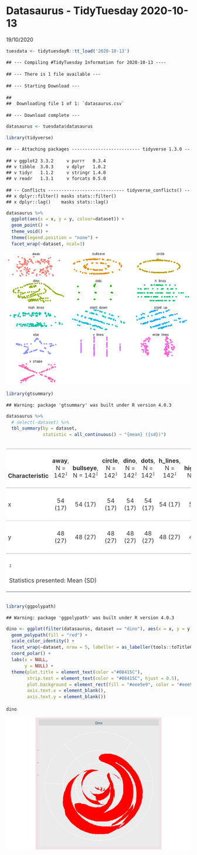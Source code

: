 Datasaurus - TidyTuesday 2020-10-13
================
19/10/2020

``` r
tuesdata <- tidytuesdayR::tt_load('2020-10-13')
```

    ## --- Compiling #TidyTuesday Information for 2020-10-13 ----

    ## --- There is 1 file available ---

    ## --- Starting Download ---

    ## 
    ##  Downloading file 1 of 1: `datasaurus.csv`

    ## --- Download complete ---

``` r
datasaurus <- tuesdata$datasaurus
```

``` r
library(tidyverse)
```

    ## -- Attaching packages -------------------------- tidyverse 1.3.0 --

    ## v ggplot2 3.3.2     v purrr   0.3.4
    ## v tibble  3.0.3     v dplyr   1.0.2
    ## v tidyr   1.1.2     v stringr 1.4.0
    ## v readr   1.3.1     v forcats 0.5.0

    ## -- Conflicts ----------------------------- tidyverse_conflicts() --
    ## x dplyr::filter() masks stats::filter()
    ## x dplyr::lag()    masks stats::lag()

``` r
datasaurus %>% 
  ggplot(aes(x = x, y = y, colour=dataset)) +
  geom_point() +
  theme_void() +
  theme(legend.position = "none") +
  facet_wrap(~dataset, ncol=3)
```

![](readme_files/figure-gfm/unnamed-chunk-2-1.png)<!-- -->

``` r
library(gtsummary)
```

    ## Warning: package 'gtsummary' was built under R version 4.0.3

``` r
datasaurus %>%
  # select(-dataset) %>%
  tbl_summary(by = dataset, 
              statistic = all_continuous() ~ "{mean} ({sd})")
```

<!--html_preserve-->

<style>html {
  font-family: -apple-system, BlinkMacSystemFont, 'Segoe UI', Roboto, Oxygen, Ubuntu, Cantarell, 'Helvetica Neue', 'Fira Sans', 'Droid Sans', Arial, sans-serif;
}

#yignlwlhzp .gt_table {
  display: table;
  border-collapse: collapse;
  margin-left: auto;
  margin-right: auto;
  color: #333333;
  font-size: 16px;
  font-weight: normal;
  font-style: normal;
  background-color: #FFFFFF;
  width: auto;
  border-top-style: solid;
  border-top-width: 2px;
  border-top-color: #A8A8A8;
  border-right-style: none;
  border-right-width: 2px;
  border-right-color: #D3D3D3;
  border-bottom-style: solid;
  border-bottom-width: 2px;
  border-bottom-color: #A8A8A8;
  border-left-style: none;
  border-left-width: 2px;
  border-left-color: #D3D3D3;
}

#yignlwlhzp .gt_heading {
  background-color: #FFFFFF;
  text-align: center;
  border-bottom-color: #FFFFFF;
  border-left-style: none;
  border-left-width: 1px;
  border-left-color: #D3D3D3;
  border-right-style: none;
  border-right-width: 1px;
  border-right-color: #D3D3D3;
}

#yignlwlhzp .gt_title {
  color: #333333;
  font-size: 125%;
  font-weight: initial;
  padding-top: 4px;
  padding-bottom: 4px;
  border-bottom-color: #FFFFFF;
  border-bottom-width: 0;
}

#yignlwlhzp .gt_subtitle {
  color: #333333;
  font-size: 85%;
  font-weight: initial;
  padding-top: 0;
  padding-bottom: 4px;
  border-top-color: #FFFFFF;
  border-top-width: 0;
}

#yignlwlhzp .gt_bottom_border {
  border-bottom-style: solid;
  border-bottom-width: 2px;
  border-bottom-color: #D3D3D3;
}

#yignlwlhzp .gt_col_headings {
  border-top-style: solid;
  border-top-width: 2px;
  border-top-color: #D3D3D3;
  border-bottom-style: solid;
  border-bottom-width: 2px;
  border-bottom-color: #D3D3D3;
  border-left-style: none;
  border-left-width: 1px;
  border-left-color: #D3D3D3;
  border-right-style: none;
  border-right-width: 1px;
  border-right-color: #D3D3D3;
}

#yignlwlhzp .gt_col_heading {
  color: #333333;
  background-color: #FFFFFF;
  font-size: 100%;
  font-weight: normal;
  text-transform: inherit;
  border-left-style: none;
  border-left-width: 1px;
  border-left-color: #D3D3D3;
  border-right-style: none;
  border-right-width: 1px;
  border-right-color: #D3D3D3;
  vertical-align: bottom;
  padding-top: 5px;
  padding-bottom: 6px;
  padding-left: 5px;
  padding-right: 5px;
  overflow-x: hidden;
}

#yignlwlhzp .gt_column_spanner_outer {
  color: #333333;
  background-color: #FFFFFF;
  font-size: 100%;
  font-weight: normal;
  text-transform: inherit;
  padding-top: 0;
  padding-bottom: 0;
  padding-left: 4px;
  padding-right: 4px;
}

#yignlwlhzp .gt_column_spanner_outer:first-child {
  padding-left: 0;
}

#yignlwlhzp .gt_column_spanner_outer:last-child {
  padding-right: 0;
}

#yignlwlhzp .gt_column_spanner {
  border-bottom-style: solid;
  border-bottom-width: 2px;
  border-bottom-color: #D3D3D3;
  vertical-align: bottom;
  padding-top: 5px;
  padding-bottom: 6px;
  overflow-x: hidden;
  display: inline-block;
  width: 100%;
}

#yignlwlhzp .gt_group_heading {
  padding: 8px;
  color: #333333;
  background-color: #FFFFFF;
  font-size: 100%;
  font-weight: initial;
  text-transform: inherit;
  border-top-style: solid;
  border-top-width: 2px;
  border-top-color: #D3D3D3;
  border-bottom-style: solid;
  border-bottom-width: 2px;
  border-bottom-color: #D3D3D3;
  border-left-style: none;
  border-left-width: 1px;
  border-left-color: #D3D3D3;
  border-right-style: none;
  border-right-width: 1px;
  border-right-color: #D3D3D3;
  vertical-align: middle;
}

#yignlwlhzp .gt_empty_group_heading {
  padding: 0.5px;
  color: #333333;
  background-color: #FFFFFF;
  font-size: 100%;
  font-weight: initial;
  border-top-style: solid;
  border-top-width: 2px;
  border-top-color: #D3D3D3;
  border-bottom-style: solid;
  border-bottom-width: 2px;
  border-bottom-color: #D3D3D3;
  vertical-align: middle;
}

#yignlwlhzp .gt_from_md > :first-child {
  margin-top: 0;
}

#yignlwlhzp .gt_from_md > :last-child {
  margin-bottom: 0;
}

#yignlwlhzp .gt_row {
  padding-top: 8px;
  padding-bottom: 8px;
  padding-left: 5px;
  padding-right: 5px;
  margin: 10px;
  border-top-style: solid;
  border-top-width: 1px;
  border-top-color: #D3D3D3;
  border-left-style: none;
  border-left-width: 1px;
  border-left-color: #D3D3D3;
  border-right-style: none;
  border-right-width: 1px;
  border-right-color: #D3D3D3;
  vertical-align: middle;
  overflow-x: hidden;
}

#yignlwlhzp .gt_stub {
  color: #333333;
  background-color: #FFFFFF;
  font-size: 100%;
  font-weight: initial;
  text-transform: inherit;
  border-right-style: solid;
  border-right-width: 2px;
  border-right-color: #D3D3D3;
  padding-left: 12px;
}

#yignlwlhzp .gt_summary_row {
  color: #333333;
  background-color: #FFFFFF;
  text-transform: inherit;
  padding-top: 8px;
  padding-bottom: 8px;
  padding-left: 5px;
  padding-right: 5px;
}

#yignlwlhzp .gt_first_summary_row {
  padding-top: 8px;
  padding-bottom: 8px;
  padding-left: 5px;
  padding-right: 5px;
  border-top-style: solid;
  border-top-width: 2px;
  border-top-color: #D3D3D3;
}

#yignlwlhzp .gt_grand_summary_row {
  color: #333333;
  background-color: #FFFFFF;
  text-transform: inherit;
  padding-top: 8px;
  padding-bottom: 8px;
  padding-left: 5px;
  padding-right: 5px;
}

#yignlwlhzp .gt_first_grand_summary_row {
  padding-top: 8px;
  padding-bottom: 8px;
  padding-left: 5px;
  padding-right: 5px;
  border-top-style: double;
  border-top-width: 6px;
  border-top-color: #D3D3D3;
}

#yignlwlhzp .gt_striped {
  background-color: rgba(128, 128, 128, 0.05);
}

#yignlwlhzp .gt_table_body {
  border-top-style: solid;
  border-top-width: 2px;
  border-top-color: #D3D3D3;
  border-bottom-style: solid;
  border-bottom-width: 2px;
  border-bottom-color: #D3D3D3;
}

#yignlwlhzp .gt_footnotes {
  color: #333333;
  background-color: #FFFFFF;
  border-bottom-style: none;
  border-bottom-width: 2px;
  border-bottom-color: #D3D3D3;
  border-left-style: none;
  border-left-width: 2px;
  border-left-color: #D3D3D3;
  border-right-style: none;
  border-right-width: 2px;
  border-right-color: #D3D3D3;
}

#yignlwlhzp .gt_footnote {
  margin: 0px;
  font-size: 90%;
  padding: 4px;
}

#yignlwlhzp .gt_sourcenotes {
  color: #333333;
  background-color: #FFFFFF;
  border-bottom-style: none;
  border-bottom-width: 2px;
  border-bottom-color: #D3D3D3;
  border-left-style: none;
  border-left-width: 2px;
  border-left-color: #D3D3D3;
  border-right-style: none;
  border-right-width: 2px;
  border-right-color: #D3D3D3;
}

#yignlwlhzp .gt_sourcenote {
  font-size: 90%;
  padding: 4px;
}

#yignlwlhzp .gt_left {
  text-align: left;
}

#yignlwlhzp .gt_center {
  text-align: center;
}

#yignlwlhzp .gt_right {
  text-align: right;
  font-variant-numeric: tabular-nums;
}

#yignlwlhzp .gt_font_normal {
  font-weight: normal;
}

#yignlwlhzp .gt_font_bold {
  font-weight: bold;
}

#yignlwlhzp .gt_font_italic {
  font-style: italic;
}

#yignlwlhzp .gt_super {
  font-size: 65%;
}

#yignlwlhzp .gt_footnote_marks {
  font-style: italic;
  font-size: 65%;
}
</style>

<div id="yignlwlhzp" style="overflow-x:auto;overflow-y:auto;width:auto;height:auto;">

<table class="gt_table">

<thead class="gt_col_headings">

<tr>

<th class="gt_col_heading gt_columns_bottom_border gt_left" rowspan="1" colspan="1">

<strong>Characteristic</strong>

</th>

<th class="gt_col_heading gt_columns_bottom_border gt_center" rowspan="1" colspan="1">

<strong>away</strong>, N = 142<sup class="gt_footnote_marks">1</sup>

</th>

<th class="gt_col_heading gt_columns_bottom_border gt_center" rowspan="1" colspan="1">

<strong>bullseye</strong>, N = 142<sup class="gt_footnote_marks">1</sup>

</th>

<th class="gt_col_heading gt_columns_bottom_border gt_center" rowspan="1" colspan="1">

<strong>circle</strong>, N = 142<sup class="gt_footnote_marks">1</sup>

</th>

<th class="gt_col_heading gt_columns_bottom_border gt_center" rowspan="1" colspan="1">

<strong>dino</strong>, N = 142<sup class="gt_footnote_marks">1</sup>

</th>

<th class="gt_col_heading gt_columns_bottom_border gt_center" rowspan="1" colspan="1">

<strong>dots</strong>, N = 142<sup class="gt_footnote_marks">1</sup>

</th>

<th class="gt_col_heading gt_columns_bottom_border gt_center" rowspan="1" colspan="1">

<strong>h\_lines</strong>, N = 142<sup class="gt_footnote_marks">1</sup>

</th>

<th class="gt_col_heading gt_columns_bottom_border gt_center" rowspan="1" colspan="1">

<strong>high\_lines</strong>, N =
142<sup class="gt_footnote_marks">1</sup>

</th>

<th class="gt_col_heading gt_columns_bottom_border gt_center" rowspan="1" colspan="1">

<strong>slant\_down</strong>, N =
142<sup class="gt_footnote_marks">1</sup>

</th>

<th class="gt_col_heading gt_columns_bottom_border gt_center" rowspan="1" colspan="1">

<strong>slant\_up</strong>, N =
142<sup class="gt_footnote_marks">1</sup>

</th>

<th class="gt_col_heading gt_columns_bottom_border gt_center" rowspan="1" colspan="1">

<strong>star</strong>, N = 142<sup class="gt_footnote_marks">1</sup>

</th>

<th class="gt_col_heading gt_columns_bottom_border gt_center" rowspan="1" colspan="1">

<strong>v\_lines</strong>, N = 142<sup class="gt_footnote_marks">1</sup>

</th>

<th class="gt_col_heading gt_columns_bottom_border gt_center" rowspan="1" colspan="1">

<strong>wide\_lines</strong>, N =
142<sup class="gt_footnote_marks">1</sup>

</th>

<th class="gt_col_heading gt_columns_bottom_border gt_center" rowspan="1" colspan="1">

<strong>x\_shape</strong>, N = 142<sup class="gt_footnote_marks">1</sup>

</th>

</tr>

</thead>

<tbody class="gt_table_body">

<tr>

<td class="gt_row gt_left">

x

</td>

<td class="gt_row gt_center">

54 (17)

</td>

<td class="gt_row gt_center">

54 (17)

</td>

<td class="gt_row gt_center">

54 (17)

</td>

<td class="gt_row gt_center">

54 (17)

</td>

<td class="gt_row gt_center">

54 (17)

</td>

<td class="gt_row gt_center">

54 (17)

</td>

<td class="gt_row gt_center">

54 (17)

</td>

<td class="gt_row gt_center">

54 (17)

</td>

<td class="gt_row gt_center">

54 (17)

</td>

<td class="gt_row gt_center">

54 (17)

</td>

<td class="gt_row gt_center">

54 (17)

</td>

<td class="gt_row gt_center">

54 (17)

</td>

<td class="gt_row gt_center">

54 (17)

</td>

</tr>

<tr>

<td class="gt_row gt_left">

y

</td>

<td class="gt_row gt_center">

48 (27)

</td>

<td class="gt_row gt_center">

48 (27)

</td>

<td class="gt_row gt_center">

48 (27)

</td>

<td class="gt_row gt_center">

48 (27)

</td>

<td class="gt_row gt_center">

48 (27)

</td>

<td class="gt_row gt_center">

48 (27)

</td>

<td class="gt_row gt_center">

48 (27)

</td>

<td class="gt_row gt_center">

48 (27)

</td>

<td class="gt_row gt_center">

48 (27)

</td>

<td class="gt_row gt_center">

48 (27)

</td>

<td class="gt_row gt_center">

48 (27)

</td>

<td class="gt_row gt_center">

48 (27)

</td>

<td class="gt_row gt_center">

48 (27)

</td>

</tr>

</tbody>

<tfoot>

<tr class="gt_footnotes">

<td colspan="14">

<p class="gt_footnote">

<sup class="gt_footnote_marks"> <em>1</em> </sup>

Statistics presented: Mean (SD) <br />

</p>

</td>

</tr>

</tfoot>

</table>

</div>

<!--/html_preserve-->

``` r
library(ggpolypath)
```

    ## Warning: package 'ggpolypath' was built under R version 4.0.3

``` r
dino <- ggplot(filter(datasaurus, dataset == "dino"), aes(x = x, y = y)) +
  geom_polypath(fill = "red") +
  scale_color_identity() +
  facet_wrap(~dataset, nrow = 5, labeller = as_labeller(tools::toTitleCase)) +
  coord_polar() +
  labs(x = NULL,
       y = NULL) +
  theme(plot.title = element_text(color ="#08415C"),
        strip.text = element_text(color = "#08415C", hjust = 0.5),
        plot.background = element_rect(fill = "#eee5e9", color = "#eee5e9"),
        axis.text.x = element_blank(),
        axis.text.y = element_blank())

dino
```

![](readme_files/figure-gfm/unnamed-chunk-4-1.png)<!-- -->

